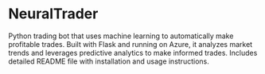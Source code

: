 # NeuralTrader
Python trading bot that uses machine learning to automatically make profitable trades. Built with Flask and running on Azure, it analyzes market trends and leverages predictive analytics to make informed trades. Includes detailed README file with installation and usage instructions.
